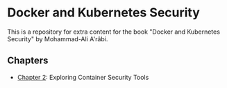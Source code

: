 # Docker and Kubernetes Security

This is a repository for extra content for the book "Docker and Kubernetes Security" by Mohammad-Ali A'râbi.

## Chapters

- [Chapter 2](chapter02/README.md): Exploring Container Security Tools
